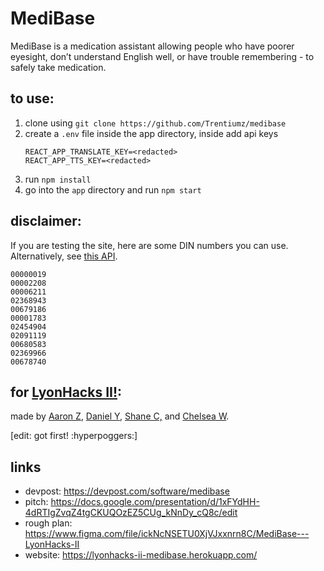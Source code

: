 # MediBase

MediBase is a medication assistant allowing people who have poorer eyesight, don’t understand English well, or have trouble remembering - to safely take medication.

## to use:
1. clone using `git clone https://github.com/Trentiumz/medibase`
2. create a `.env` file inside the app directory, inside add api keys
   ```
   REACT_APP_TRANSLATE_KEY=<redacted>
   REACT_APP_TTS_KEY=<redacted>
   ```
3. run `npm install`
4. go into the `app` directory and run `npm start`   
   

## disclaimer: 
If you are testing the site, here are some DIN numbers you can use. Alternatively, see [this API](https://health-products.canada.ca/api/drug/drugproduct/?lang=en&type=json).

```
00000019
00002208
00006211
02368943
00679186
00001783
02454904
02091119
00680583
02369966
00678740
```

## for [LyonHacks II!](https://lyonhacks-ii.devpost.com/):
made by [Aaron Z](https://github.com/AAZZAZRON), [Daniel Y](https://github.com/Trentiumz), [Shane C,](https://github.com/mars-flat) and [Chelsea W](https://github.com/cheollie).

[edit: got first! :hyperpoggers:]

## links
- devpost: https://devpost.com/software/medibase
- pitch: https://docs.google.com/presentation/d/1xFYdHH-4dRTIgZvqZ4tgCKUQOzEZ5CUg_kNnDy_cQ8c/edit
- rough plan: https://www.figma.com/file/ickNcNSETU0XjVJxxnrn8C/MediBase---LyonHacks-II
- website: https://lyonhacks-ii-medibase.herokuapp.com/
